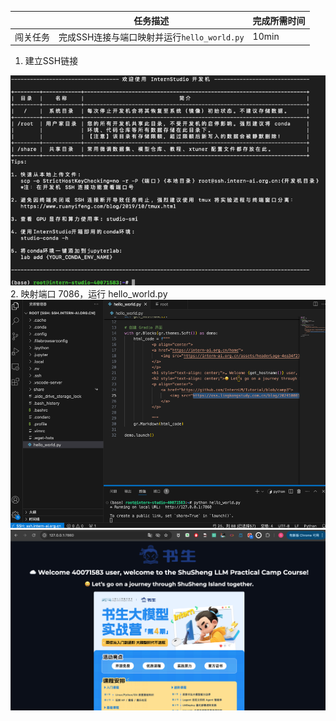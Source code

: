 
|            | 任务描述                                      | 完成所需时间 |
| ---------- | --------------------------------------------- | ------------ |
| 闯关任务   | 完成SSH连接与端口映射并运行`hello_world.py`   | 10min        |
1. 建立SSH链接   

![链接建立成功.png](img.png)
2. 映射端口 7086，运行 hello_world.py  
![映射端口并运行.png](img_1.png)
![运行'hello_world'后截图](screenshot.png)